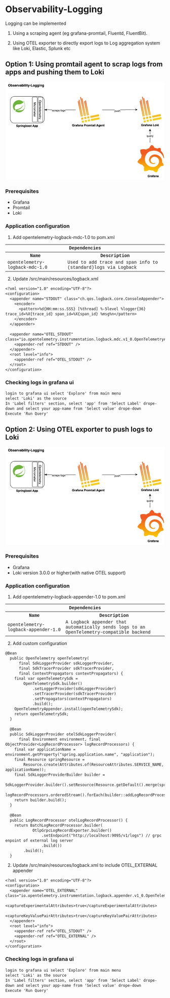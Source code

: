 # Observability-Logging

Logging can be implemented

1. Using a scraping agent (eg grafana-promtail, Fluentd, FluentBit).

2. Using OTEL exporter to directly export logs to Log aggregation system like Loki, Elastic, Splunk etc

## Option 1: Using promtail agent to scrap logs from apps and pushing them to Loki

![High Level arch diagram](./images/springboot_observablity-logging-with-promtail.jpg "Observability-Logging with Promtail agent")

### Prerequisites

* Grafana
* Promtail
* Loki

### Application configuration

1. Add opentelemetry-logback-mdc-1.0 to pom.xml

<table style='font-family:"Courier New", Courier, monospace; font-size:100%'>
    <tr>
        <th colspan="2">Dependencies</th>
    </tr>
    <tr>
        <th>Name</th>
        <th>Description</th>
    </tr>
    <tr>
        <td>opentelemetry-logback-mdc-1.0</td>
        <td>Used to add trace and span info to (standard)logs via Logback</td>
    </tr>
</table>

2. Update /src/main/resources/logback.xml 

```
<?xml version="1.0" encoding="UTF-8"?>
<configuration>
  <appender name="STDOUT" class="ch.qos.logback.core.ConsoleAppender">
    <encoder>
      <pattern>%d{HH:mm:ss.SSS} [%thread] %-5level %logger{36} trace_id=%X{trace_id} span_id=%X{span_id} %msg%n</pattern>
    </encoder>
  </appender>

  <appender name="OTEL_STDOUT" class="io.opentelemetry.instrumentation.logback.mdc.v1_0.OpenTelemetryAppender">
    <appender-ref ref="STDOUT" />
  </appender>
  <root level="info">
    <appender-ref ref="OTEL_STDOUT" />
  </root>
</configuration>
```

### Checking logs in grafana ui

```
login to grafana ui select 'Explore' from main menu
select 'Loki' as the source 
In 'Label filters' section, select 'app' from 'Select Label' drope-down and select your app-name from 'Select value' drope-down
Execute 'Run Query'
```

## Option 2: Using OTEL exporter to push logs to Loki

![High Level arch diagram](./images/springboot_observablity-logging-with-promtail.jpg "Observability-Logging")

### Prerequisites

* Grafana
* Loki version 3.0.0 or higher(with native OTEL support)

### Application configuration

1. Add opentelemetry-logback-appender-1.0 to pom.xml

<table style='font-family:"Courier New", Courier, monospace; font-size:100%'>
    <tr>
        <th colspan="2">Dependencies</th>
    </tr>
    <tr>
        <th>Name</th>
        <th>Description</th>
    </tr>
    <tr>
        <td>opentelemetry-logback-appender-1.0</td>
        <td>A Logback appender that automatically sends logs to an OpenTelemetry-compatible backend</td>
    </tr>
</table>

2. Add custom configuration

```
@Bean
  public OpenTelemetry openTelemetry(
      final SdkLoggerProvider sdkLoggerProvider,
      final SdkTracerProvider sdkTracerProvider,
      final ContextPropagators contextPropagators) {
    final var openTelemetrySdk =
        OpenTelemetrySdk.builder()
            .setLoggerProvider(sdkLoggerProvider)
            .setTracerProvider(sdkTracerProvider)
            .setPropagators(contextPropagators)
            .build();
    OpenTelemetryAppender.install(openTelemetrySdk);
    return openTelemetrySdk;
  }

  @Bean
  public SdkLoggerProvider otelSdkLoggerProvider(
      final Environment environment, final ObjectProvider<LogRecordProcessor> logRecordProcessors) {
    final var applicationName = environment.getProperty("spring.application.name", "application");
    final Resource springResource =
        Resource.create(Attributes.of(ResourceAttributes.SERVICE_NAME, applicationName));
    final SdkLoggerProviderBuilder builder =
        SdkLoggerProvider.builder().setResource(Resource.getDefault().merge(springResource));
    logRecordProcessors.orderedStream().forEach(builder::addLogRecordProcessor);
    return builder.build();
  }

  @Bean
  public LogRecordProcessor otelLogRecordProcessor() {
    return BatchLogRecordProcessor.builder(
            OtlpGrpcLogRecordExporter.builder()
                .setEndpoint("http://localhost:9095/v1/logs") // grpc enpoint of external log server
                .build())
        .build();
  }
```

2. Update /src/main/resources/logback.xml to include OTEL_EXTERNAL appender

```
<?xml version="1.0" encoding="UTF-8"?>
<configuration>
  <appender name="OTEL_EXTERNAL" class="io.opentelemetry.instrumentation.logback.appender.v1_0.OpenTelemetryAppender">
    <captureExperimentalAttributes>true</captureExperimentalAttributes>
    <captureKeyValuePairAttributes>true</captureKeyValuePairAttributes>
  </appender>
  <root level="info">
    <appender-ref ref="OTEL_STDOUT" />
    <appender-ref ref="OTEL_EXTERNAL" />
  </root>
</configuration>
```

### Checking logs in grafana ui

```
login to grafana ui select 'Explore' from main menu
select 'Loki' as the source 
In 'Label filters' section, select 'app' from 'Select Label' drope-down and select your app-name from 'Select value' drope-down
Execute 'Run Query'
```

